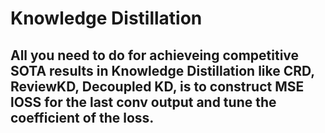 # Knowledge Distillation
## All you need to do for achieveing competitive SOTA results in Knowledge Distillation like CRD, ReviewKD, Decoupled KD, is to construct MSE lOSS for the last conv output and tune the coefficient of the loss.
